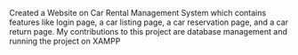Created a Website on Car Rental Management System which contains features like login page, a car listing page, a car reservation page, and a car return page. My contributions to this project are database management and running the project on XAMPP
